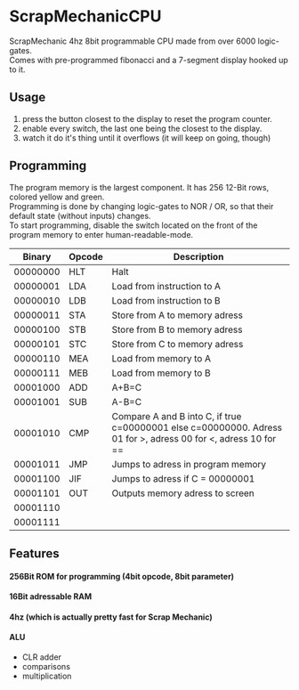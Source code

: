 # ScrapMechanicCPU
ScrapMechanic 4hz 8bit programmable CPU made from over 6000 logic-gates.  
Comes with pre-programmed fibonacci and a 7-segment display hooked up to it.

## Usage
1. press the button closest to the display to reset the program counter.  
2. enable every switch, the last one being the closest to the display.  
3. watch it do it's thing until it overflows (it will keep on going, though)  

## Programming  
The program memory is the largest component. It has 256 12-Bit rows, colored yellow and green.    
Programming is done by changing logic-gates to NOR / OR, so that their default state (without inputs) changes.    
To start programming, disable the switch located on the front of the program memory to enter human-readable-mode.    

| Binary |	Opcode | Description |  
| ------ | ------- | ----------- |
| 00000000 | HLT	| Halt |  
| 00000001 	| LDA	| Load from instruction to A
| 00000010	| LDB	| Load from instruction to B
| 00000011	| STA	| Store from A to memory adress
| 00000100	| STB	| Store from B to memory adress
| 00000101	| STC	| Store from C to memory adress
| 00000110	| MEA	| Load from memory to A
| 00000111	| MEB	| Load from memory to B
| 00001000	| ADD	| A+B=C
| 00001001	| SUB	| A-B=C
| 00001010	| CMP	| Compare A and B into C, if true c=00000001 else c=00000000. Adress 01 for >, adress 00 for <, adress 10 for ==
| 00001011	| JMP	| Jumps to adress in program memory
| 00001100	| JIF	| Jumps to adress if C = 00000001
| 00001101	| OUT	| Outputs memory adress to screen
| 00001110		
| 00001111		

## Features  
#### 256Bit ROM for programming (4bit opcode, 8bit parameter)  
#### 16Bit adressable RAM  
#### 4hz (which is actually pretty fast for Scrap Mechanic)
#### ALU  
- CLR adder  
- comparisons  
- multiplication  
